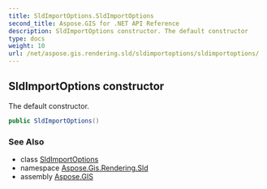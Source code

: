 ```yaml
---
title: SldImportOptions.SldImportOptions
second_title: Aspose.GIS for .NET API Reference
description: SldImportOptions constructor. The default constructor
type: docs
weight: 10
url: /net/aspose.gis.rendering.sld/sldimportoptions/sldimportoptions/
---
```

## SldImportOptions constructor

The default constructor.

```csharp
public SldImportOptions()
```

### See Also

* class [SldImportOptions](../)
* namespace [Aspose.Gis.Rendering.Sld](../../sldimportoptions/)
* assembly [Aspose.GIS](../../../)


